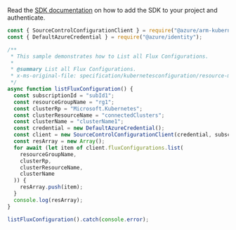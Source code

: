 Read the [SDK documentation](https://github.com/Azure/azure-sdk-for-js/blob/%40azure%2Farm-kubernetesconfiguration_5.0.0/sdk/kubernetesconfiguration/arm-kubernetesconfiguration/README.md) on how to add the SDK to your project and authenticate.

```javascript
const { SourceControlConfigurationClient } = require("@azure/arm-kubernetesconfiguration");
const { DefaultAzureCredential } = require("@azure/identity");

/**
 * This sample demonstrates how to List all Flux Configurations.
 *
 * @summary List all Flux Configurations.
 * x-ms-original-file: specification/kubernetesconfiguration/resource-manager/Microsoft.KubernetesConfiguration/stable/2022-03-01/examples/ListFluxConfigurations.json
 */
async function listFluxConfiguration() {
  const subscriptionId = "subId1";
  const resourceGroupName = "rg1";
  const clusterRp = "Microsoft.Kubernetes";
  const clusterResourceName = "connectedClusters";
  const clusterName = "clusterName1";
  const credential = new DefaultAzureCredential();
  const client = new SourceControlConfigurationClient(credential, subscriptionId);
  const resArray = new Array();
  for await (let item of client.fluxConfigurations.list(
    resourceGroupName,
    clusterRp,
    clusterResourceName,
    clusterName
  )) {
    resArray.push(item);
  }
  console.log(resArray);
}

listFluxConfiguration().catch(console.error);
```

